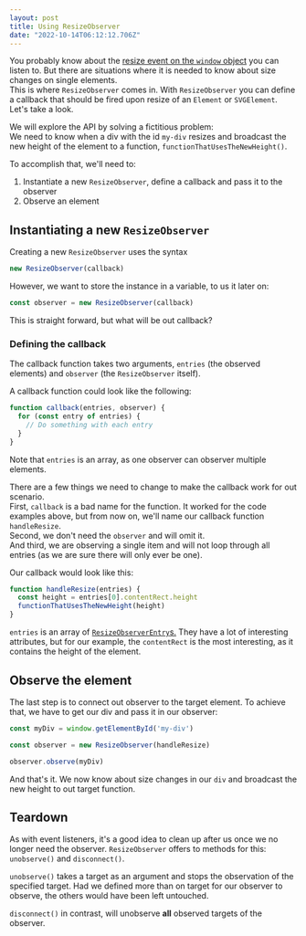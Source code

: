```yaml
---
layout: post
title: Using ResizeObserver
date: "2022-10-14T06:12:12.706Z"
---
```

You probably know about the [resize event on the `window` object](https://developer.mozilla.org/en-US/docs/Web/API/Window/resize_event) you can listen to. But there are situations where it is needed to know about size changes on single elements.\
This is where `ResizeObserver` comes in. With `ResizeObserver` you can define a callback that should be fired upon resize of an `Element` or `SVGElement`. Let's take a look.

We will explore the API by solving a fictitious problem:\
We need to know when a div with the id `my-div` resizes and broadcast the new height of the element to a function, `functionThatUsesTheNewHeight()`.  

To accomplish that, we'll need to:

1. Instantiate a new `ResizeObserver`, define a callback and pass it to the observer
2. Observe an element

## Instantiating a new `ResizeObserver`

Creating a new `ResizeObserver` uses the syntax

```js
new ResizeObserver(callback)
```

However, we want to store the instance in a variable, to us it later on:

```js
const observer = new ResizeObserver(callback) 
```

This is straight forward, but what will be out callback?

### Defining the callback

The callback function takes two arguments, `entries` (the observed elements) and `observer` (the `ResizeObserver` itself).

A callback function could look like the following:

```js
function callback(entries, observer) {
  for (const entry of entries) {
    // Do something with each entry
  }
}
```

Note that `entries` is an array, as one observer can observer multiple elements.

There are a few things we need to change to make the callback work for out scenario.\
First, `callback` is a bad name for the function. It worked for the code examples above, but from now on, we'll name our callback function `handleResize`.\
Second, we don't need the `observer` and will omit it.\
And third, we are observing a single item and will not loop through all entries (as we are sure there will only ever be one).

Our callback would look like this: 

```js
function handleResize(entries) {
  const height = entries[0].contentRect.height
  functionThatUsesTheNewHeight(height)
}
```

`entries` is an array of [`ResizeObserverEntry`s.](https://developer.mozilla.org/en-US/docs/Web/API/ResizeObserverEntry) They have a lot of interesting attributes, but for our example, the `contentRect` is the most interesting, as it contains the height of the element. 

## Observe the element

The last step is to connect out observer to the target element. To achieve that, we have to get our div and pass it in our observer:  

```js
const myDiv = window.getElementById('my-div')

const observer = new ResizeObserver(handleResize)

observer.observe(myDiv)
```

And that's it. We now know about size changes in our `div` and broadcast the new height to out target function.

## Teardown

As with event listeners, it's a good idea to clean up after us once we no longer need the observer. `ResizeObserver` offers to methods for this: `unobserve()` and `disconnect()`. 

`unobserve()` takes a target as an argument and stops the observation of the specified target. Had we defined more than on target for our observer to observe, the others would have been left untouched.  

`disconnect()` in contrast, will unobserve **all** observed targets of the observer.
